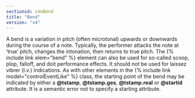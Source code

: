 ```yaml
---
sectionid: cmnBend
title: "Bend"
version: "v4"
---
```


A bend is a variation in pitch (often microtonal) upwards or downwards during the course of a note. Typically, the performer attacks the note at ‘true’ pitch, changes the intonation, then returns to true pitch. The {% include link elem="bend" %} element can also be used for so-called scoop, plop, falloff, and doit performance effects. It should *not* be used for laissez vibrer (l.v.) indications. As with other elements in the {% include link model="controlEventLike" %} class, the starting point of the bend may be indicated by either a **@tstamp**, **@tstamp.ges**, **@tstamp.real** or **@startid** attribute. It is a semantic error not to specify a starting attribute.
